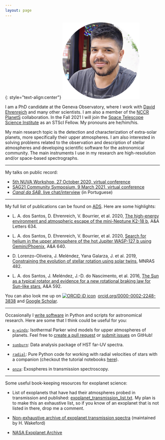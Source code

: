 ```yaml
---
layout: page
---
```


{: style="text-align:center"}
![leonardo-dos-santos](images/profile.png "Leonardo A. dos Santos")

I am a PhD candidate at the Geneva Observatory, where I work with [David Ehrenreich](https://obswww.unige.ch/~ehrenrei/homepage/Welcome.html) and many other scientists. I am also a member of the [NCCR PlanetS](http://nccr-planets.ch) collaboration. In the Fall 2021 I will join the [Space Telescope Science Institute](https://www.stsci.edu) as an STScI Fellow. My pronouns are he/him/his.

My main research topic is the detection and characterization of extra-solar planets, more specifically their upper atmospheres. I am also interested in solving problems related to the observation and description of stellar atmospheres and developing scientific software for the astronomical community. The main instruments I use in my research are high-resolution and/or space-based spectrographs.

---

My talks on public record:

* [5th NUVA Workshop, 27 October 2020, virtual conference](https://exoplanet-talks.org/talk/261)
* [SAG21 Community Symposium, 9 March 2021, virtual conference](https://www.youtube.com/watch?v=Tr0ZkuO1sn8)
* [*Canal da SAB*, live chat/interview](https://youtu.be/Go74zYuRTLw) (in Portuguese)

---

My full list of publications can be found on [ADS](https://ui.adsabs.harvard.edu/search/q=author%3A%22dos%20Santos%2C%20L.%20A.%22%20AND%20database%3Aastronomy&sort=date%20desc%2C%20bibcode%20desc&p_=0). Here are some highlights:

* L. A. dos Santos, D. Ehrenreich, V. Bourrier, et al. 2020, [The high-energy environment and atmospheric escape of the mini-Neptune K2-18 b](https://ui.adsabs.harvard.edu/abs/2020A%26A...634L...4D/abstract), A&A Letters 634.

* L. A. dos Santos, D. Ehrenreich, V. Bourrier, et al. 2020, [Search for helium in the upper atmosphere of the hot Jupiter WASP-127 b using Gemini/Phoenix](https://ui.adsabs.harvard.edu/abs/2020A%26A...640A..29D/abstract), A&A 640.

* D. Lorenzo-Oliveira, J. Meléndez, Yana Galarza, J. et al. 2019, [Constraining the evolution of stellar rotation using solar twins](https://ui.adsabs.harvard.edu/abs/2019MNRAS.485L..68L/abstract), MNRAS 482.

* L. A. dos Santos, J. Meléndez, J.-D. do Nascimento, et al. 2016, [The Sun as a typical rotator and evidence for a new rotational braking law for Sun-like stars](https://ui.adsabs.harvard.edu/abs/2016A%26A...592A.156D/abstract), A&A 592.

You can also look me up on <a href="https://orcid.org/0000-0002-2248-3838" target="orcid.widget" rel="noopener noreferrer" style="vertical-align:top;"><img src="https://orcid.org/sites/default/files/images/orcid_16x16.png" style="width:1em;margin-right:.5em;" alt="ORCID iD icon">orcid.org/0000-0002-2248-3838</a> and <a href="https://scholar.google.com/citations?user=qtgZdFIAAAAJ">Google Scholar</a>.

---

Occasionally I [write software](https://github.com/ladsantos) in Python and scripts for astronomical research. Here are some that I think could be useful for you:

* [`p-winds`](https://p-winds.readthedocs.io/): Isothermal Parker wind models for upper atmospheres of planets. Feel free to [create a pull request](https://github.com/ladsantos/p-winds/pulls) or [submit issues](https://github.com/ladsantos/p-winds/issues) on GitHub!

* [`sunburn`](https://github.com/ladsantos/sunburn): Data analysis package of HST far-UV spectra.

* [`radial`](https://github.com/ladsantos/radial): Pure Python code for working with radial velocities of stars with a companion (checkout the tutorial notebooks [here](https://github.com/ladsantos/RV_PS2017)).

* [`onza`](https://github.com/ladsantos/onza): Exospheres in transmission spectroscopy.

---

Some useful book-keeping resources for exoplanet science:

* List of exoplanets that have had their atmospheres probed in transmission and published: [exoplanet_transmission_list.txt](https://gist.github.com/ladsantos/33188da3be28941a2224cd7780445ec1). My plan is to make this an exhaustive list, so if you know of an exoplanet that is not listed in there, drop me a comment.

* [Non-exhaustive archive of exoplanet transmission spectra](https://stellarplanet.org/science/exoplanet-transmission-spectra/) (maintained by H. Wakeford)

* [NASA Exoplanet Archive](https://exoplanetarchive.ipac.caltech.edu)
